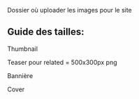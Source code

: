 Dossier où uploader les images pour le site


## Guide des tailles:

Thumbnail

Teaser pour related = 500x300px png

Bannière

Cover
